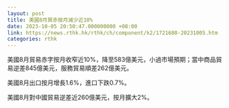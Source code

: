 ```yaml
---
layout: post
title: 美國8月貿赤按月減少近10%
date: 2023-10-05 20:50:47.000000000 +08:00
link: https://news.rthk.hk/rthk/ch/component/k2/1721680-20231005.htm
categories: rthk
---
```


美國8月貿易赤字按月收窄近10%，降至583億美元，小過市場預期；當中商品貿易逆差845億美元，服務貿易順差262億美元。

美國8月出口按月增長1.6%，進口下跌0.7%。

美國8月對中國貿易逆差近260億美元，按月擴大2%。
